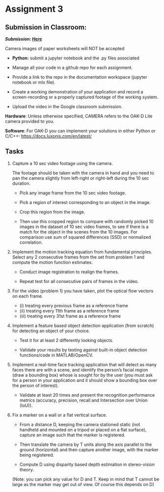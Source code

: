 # Assignment 3

## Submission in Classroom:

**_Submission: [Here](https://github.com/brentonjackson/csc-4980/blob/master/Assignment3/Assignment%303.ipynb)_**

Camera images of paper worksheets will NOT be accepted

- **Python:** submit a jupyter notebook and the .py files associated

- Manage all your code in a github repo for each assignment.

- Provide a link to the repo in the documentation workspace
  (jupyter notebook or mlx file).

- Create a working demonstration of your application and record a screen-recording or a properly captured footage of the working system.
- Upload the video in the Google classroom submission.

**Hardware**: Unless otherwise specified, CAMERA refers to the OAK-D Lite camera provided to you.

**Software**:
For OAK-D you can implement your solutions in either Python or
C/C++: https://docs.luxonis.com/en/latest/

## Tasks

1. Capture a 10 sec video footage using the camera.

   The footage should be taken with the camera in hand and you need to pan the camera slightly from left-right or right-left during the 10 sec duration.

   - Pick any image frame from the 10 sec video footage.

   - Pick a region of interest corresponding to an object in the image.

   - Crop this region from the image.

   - Then use this cropped region to compare with randomly picked 10 images in the dataset of 10 sec video frames, to see if there is a match for the object in the scenes from the 10 images. For comparison use sum of squared differences (SSD) or normalized correlation.

2. Implement the motion tracking equation from fundamental principles.
   Select any 2 consecutive frames
   from the set from problem 1 and compute the motion function estimates.

   - Conduct image registration to
     realign the frames.

   - Repeat test for all consecutive pairs of frames in the video.

3. For the video (problem 1) you have taken, plot the optical flow vectors on each frame.

   - (i) treating every
     previous frame as a reference frame
   - (ii) treating every 11th frame as a reference frame
   - (iii) treating every 31st frame as a reference frame

4. Implement a feature based object detection application (from scratch) for detecting an object of
   your choice.

   - Test it for at least 2 differently looking objects.

   - Validate your results by testing against
     built-in object detection functions/code in MATLAB/OpenCV.

5. Implement a real-time face tracking application that will detect as many faces there are with a
   scene, and identify the person’s facial region (draw a bounding box) whose is sought for by the user
   (you must ask for a person in your application and it should show a bounding box over the person
   of interest).

   - Validate at least 20 times and present the recognition performance metrics (accuracy,
     precision, recall and Intersection over Union (IoU)).

6. Fix a marker on a wall or a flat vertical surface.

   - From a distance D, keeping the camera stationed static
     (not handheld and mounted on a tripod or placed on a flat surface), capture an image such that the marker
     is registered.

   - Then translate the camera by T units along the axis parallel to the ground (horizontal) and
     then capture another image, with the marker being registered.

   - Compute D using disparity based depth
     estimation in stereo-vision theory.

   (Note: you can pick any value for D and T. Keep in mind that T cannot
   be large as the marker may get out of view. Of course this depends on D)
